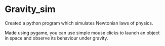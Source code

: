 # Gravity_sim
Created a python program which simulates Newtonian laws of physics.

Made using pygame, you can use simple mouse clicks to launch an object in space and observe its behaviour under gravity.
